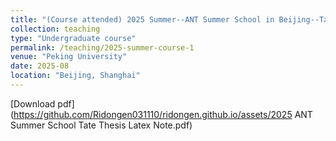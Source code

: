 ```yaml
---
title: "(Course attended) 2025 Summer--ANT Summer School in Beijing--Tate Thesis "
collection: teaching
type: "Undergraduate course"
permalink: /teaching/2025-summer-course-1
venue: "Peking University"
date: 2025-08
location: "Beijing, Shanghai"
---
```



[Download pdf](https://github.com/Ridongen031110/ridongen.github.io/assets/2025 ANT Summer School Tate Thesis Latex Note.pdf)
